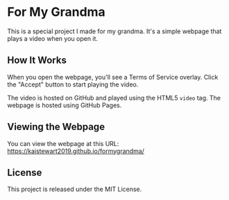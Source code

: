 # For My Grandma

This is a special project I made for my grandma. It's a simple webpage that plays a video when you open it.

## How It Works

When you open the webpage, you'll see a Terms of Service overlay. Click the "Accept" button to start playing the video.

The video is hosted on GitHub and played using the HTML5 `video` tag. The webpage is hosted using GitHub Pages.

## Viewing the Webpage

You can view the webpage at this URL: https://kaistewart2019.github.io/formygrandma/

## License

This project is released under the MIT License.
